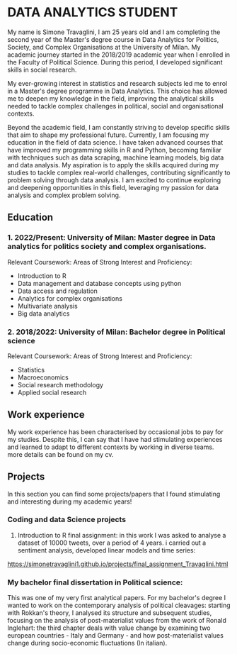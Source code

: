 # DATA ANALYTICS STUDENT

My name is Simone Travaglini, I am 25 years old and I am completing the second year of the Master's degree course in Data Analytics for Politics, Society, and Complex Organisations at the University of Milan. 
My academic journey started in the 2018/2019 academic year when I enrolled in the Faculty of Political Science. During this period, I developed significant skills in social research.

My ever-growing interest in statistics and research subjects led me to enrol in a Master's degree programme in Data Analytics. This choice has allowed me to deepen my knowledge in the field, improving the analytical skills needed to tackle complex challenges in political, social and organisational contexts.

Beyond the academic field, I am constantly striving to develop specific skills that aim to shape my professional future. Currently, I am focusing my education in the field of data science. I have taken advanced courses that have improved my programming skills in R and Python, becoming familiar with techniques such as data scraping, machine learning models, big data and data analysis.
My aspiration is to apply the skills acquired during my studies to tackle complex real-world challenges, contributing significantly to problem solving through data analysis. I am excited to continue exploring and deepening opportunities in this field, leveraging my passion for data analysis and complex problem solving.

## Education
### 1. 2022/Present: University of Milan: Master degree in Data analytics for politics society and complex organisations.
Relevant Coursework: Areas of Strong Interest and Proficiency:
- Introduction to R
- Data management and database concepts using python
- Data access and regulation
- Analytics for complex organisations
- Multivariate analysis
- Big data analytics
  
### 2. 2018/2022: University of Milan: Bachelor degree in Political science
Relevant Coursework: Areas of Strong Interest and Proficiency:
- Statistics
- Macroeconomics
- Social research methodology
- Applied social research

## Work experience

My work experience has been characterised by occasional jobs to pay for my studies. Despite this, I can say that I have had stimulating experiences and learned to adapt to different contexts by working in diverse teams. more details can be found on my cv.

## Projects
In this section you can find some projects/papers that I found stimulating and interesting during my academic years!

### Coding and data Science projects
1. Introduction to R final assignment: in this work I was asked to analyse a dataset of 10000 tweets, over a period of 4 years. i carried out a sentiment analysis, developed linear models and time series:

https://simonetravaglini1.github.io/projects/final_assignment_Travaglini.html

### My bachelor final dissertation in Political science:

This was one of my very first analytical papers. For my bachelor's degree I wanted to work on the contemporary analysis of political cleavages: starting with Rokkan's theory, I analysed its structure and subsequent studies, focusing on the analysis of post-materialist values from the work of Ronald Inglehart: the third chapter deals with value change by examining two european countries - Italy and Germany - and how post-materialist values change during socio-economic fluctuations (In italian).



